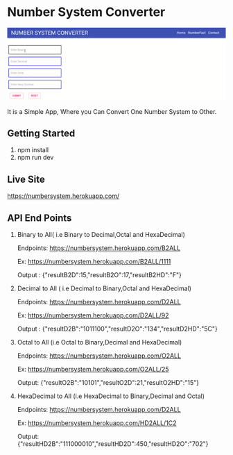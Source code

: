 # Number System Converter

![Live Gif](https://github.com/Madhusudan707/number_system_react/blob/main/number_system/public/number_system_converter.gif)

It is a Simple App, Where you Can Convert One Number System to Other.


## Getting Started

1. npm install
2. npm run dev

## Live Site

https://numbersystem.herokuapp.com/


## API End Points

1. Binary to All( i.e Binary to Decimal,Octal and HexaDecimal)
   
    Endpoints: https://numbersystem.herokuapp.com/B2ALL

    Ex:  https://numbersystem.herokuapp.com/B2ALL/1111

    Output : {"resultB2D":15,"resultB2O":17,"resultB2HD":"F"}




2. Decimal to All ( i.e Decimal to Binary,Octal and HexaDecimal)
   
    Endpoints: https://numbersystem.herokuapp.com/D2ALL

    Ex:  https://numbersystem.herokuapp.com/D2ALL/92

    Output : {"resultD2B":"1011100","resultD2O":"134","resultD2HD":"5C"}




3. Octal to All (i.e Octal to Binary,Decimal and HexaDecimal)
   
    Endpoints: https://numbersystem.herokuapp.com/O2ALL

    Ex:  https://numbersystem.herokuapp.com/O2ALL/25

    Output: {"resultO2B":"10101","resultO2D":21,"resultO2HD":"15"}




4. HexaDecimal to All (i.e HexaDecimal to Binary,Decimal and Octal)
   
    Endpoints: https://numbersystem.herokuapp.com/D2ALL

    Ex:  https://numbersystem.herokuapp.com/HD2ALL/1C2

    Output: {"resultHD2B":"111000010","resultHD2D":450,"resultHD2O":"702"}
